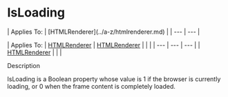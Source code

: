 



<h1 class="heading"><span class="name">IsLoading</span></h1>
| Applies To: | [HTMLRenderer](../a-z/htmlrenderer.md) |
| --- | ---  |

| Applies To: | [HTMLRenderer](../a-z/htmlrenderer.md) | [HTMLRenderer](../a-z/htmlrenderer.md) |  |  |
| --- | --- | ---  |
| [HTMLRenderer](../a-z/htmlrenderer.md) |  |  |



Description


IsLoading is a Boolean property whose value is 1 if the browser is currently loading, or 0 when the frame content is completely loaded.



